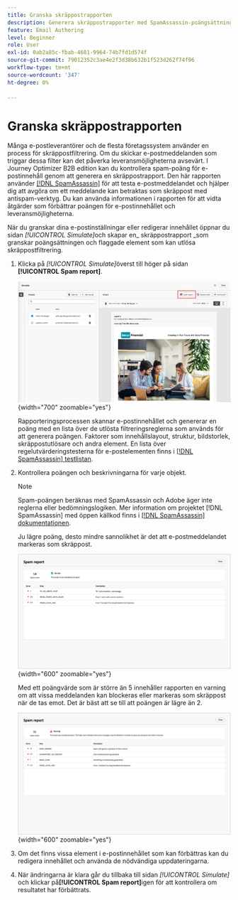 ```yaml
---
title: Granska skräppostrapporten
description: Generera skräppostrapporter med SpamAssassin-poängsättning för att kontrollera om e-post utlöser skräppostfilter och förbättrar leveransmöjligheterna i Journey Optimizer B2B edition.
feature: Email Authoring
level: Beginner
role: User
exl-id: 0ab2a85c-fbab-4681-9964-74b7fd1d574f
source-git-commit: 79012352c3ae4e2f3d38b632b1f523d262f74f96
workflow-type: tm+mt
source-wordcount: '347'
ht-degree: 0%

---
```


# Granska skräppostrapporten

Många e-postleverantörer och de flesta företagssystem använder en process för skräppostfiltrering. Om du skickar e-postmeddelanden som triggar dessa filter kan det påverka leveransmöjligheterna avsevärt. I Journey Optimizer B2B edition kan du kontrollera spam-poäng för e-postinnehåll genom att generera en skräppostrapport. Den här rapporten använder [[!DNL SpamAssassin]](https://spamassassin.apache.org/) för att testa e-postmeddelandet och hjälper dig att avgöra om ett meddelande kan betraktas som skräppost med antispam-verktyg. Du kan använda informationen i rapporten för att vidta åtgärder som förbättrar poängen för e-postinnehållet och leveransmöjligheterna.

När du granskar dina e-postinställningar eller redigerar innehållet öppnar du sidan _[!UICONTROL Simulate]_&#x200B;och skapar en_ skräppostrapport _som granskar poängsättningen och flaggade element som kan utlösa skräppostfiltrering.

1. Klicka på _[!UICONTROL Simulate]_&#x200B;överst till höger på sidan **[!UICONTROL Spam report]**.

   ![Rapporteringsknapp för skräppost](./assets/email-spam-report-button.png){width="700" zoomable="yes"}

   Rapporteringsprocessen skannar e-postinnehållet och genererar en poäng med en lista över de utlösta filtreringsreglerna som används för att generera poängen. Faktorer som innehållslayout, struktur, bildstorlek, skräppostutlösare och andra element. En lista över regelutvärderingstesterna för e-postelementen finns i [[!DNL SpamAssassin] testlistan](https://spamassassin.apache.org/old/tests_3_0_x.html).

1. Kontrollera poängen och beskrivningarna för varje objekt.

   >[!NOTE]
   >
   >Spam-poängen beräknas med SpamAssassin och Adobe äger inte reglerna eller bedömningslogiken. Mer information om projektet [!DNL SpamAssassin] med öppen källkod finns i [[!DNL SpamAssassin] dokumentationen](https://cwiki.apache.org/confluence/display/SPAMASSASSIN/).

   Ju lägre poäng, desto mindre sannolikhet är det att e-postmeddelandet markeras som skräppost.

   ![Positivt resultat för skräppost](./assets/email-spam-report-positive.png){width="600" zoomable="yes"}

   Med ett poängvärde som är större än 5 innehåller rapporten en varning om att vissa meddelanden kan blockeras eller markeras som skräppost när de tas emot. Det är bäst att se till att poängen är lägre än 2.

   ![Spam-rapport - nagativa poäng](./assets/email-spam-report-negative.png){width="600" zoomable="yes"}

1. Om det finns vissa element i e-postinnehållet som kan förbättras kan du redigera innehållet och använda de nödvändiga uppdateringarna.

1. När ändringarna är klara går du tillbaka till sidan _[!UICONTROL Simulate]_&#x200B;och klickar på&#x200B;**[!UICONTROL Spam report]**&#x200B;igen för att kontrollera om resultatet har förbättrats.
